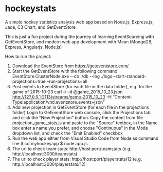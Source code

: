 # hockeystats
A simple hockey statistics analysis web app based on Node.js, Express.js, Jade, C3 Chart, and GetEventStore. 

This is just a fun project during the journey of learning EventSourcing with GetEventStore, and modern web app development with Mean (MongoDB, Express, Angularjs, Node.js)

How to run the project:

1. Download the EventStore from https://geteventstore.com/. 
2. Start the GetEventStore with the following command
    EventStore.ClusterNode.exe --db ./db --log ./logs –start-standard-projections=true –run-projections=all
3. Post events to EventStore (for each file in the data folder), e.g. for the game of 2015-10-23
    curl –i –d @game_2015_10_23.json http://127.0.0.1:2113/streams/game-2015_10_23 -H “Content-Type:application/vnd.eventstore.events+json”
4. Add new projection in GetEventStore (for each file in the projections folder)
    Login to GetEventStore web console, click the Projections tab and click the "New Projection" button. Copy the content from file projection_game_stats.js and paste to the "Source" textbox, in the Name box enter a name you prefer, and choose "Continuous" in the Mode dropdown list, and check the "Emit Enabled" checkbox
5. Run the web app either from Visual Studio Code from Node.ss command line 
    $ cd myhockeyapp 
    $ node app.js
6. The url to check team stats: http://host:port/teamstats (e.g. http://localhost:3000/teamstats)
7. The url to check player stats: http://host:port/playerstats/12 (e.g. http://localhost:3000/playerstats/12)

